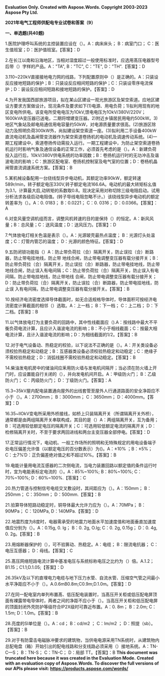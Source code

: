 ﻿**Evaluation Only. Created with Aspose.Words. Copyright 2003-2023 Aspose Pty Ltd.**

**2021年电气工程师供配电专业试卷和答案（9）**

**一、单选题(共40题)**

1\.医院护理呼叫系统的主控装置应设在（）。A：病床床头； B：病室门口； C：医生值班室；D：医护值班室。【答案】：D

2\.在长江以南和沿海地区，当相对湿度超过一般使用标准时，应选用髙压电器型号后带（）字样的产品。A："TA", B："TC", C："TE", D："TH".【答案】：D

3\.110~220kV直接接地电力网的线路，下列配置原则中（）是正确的。A：只装设反应接地短路的保护；B：只装设反应相间短路的保护；C：只装设零序电流保护；D：装设反应相间短路和接地短路的保护。【答案】：D

4\.为开发我国西部旅游项目，拟在某山区建设一观光旅游区及架空索道。应地区建设方要求方案做设计。现况条件及要求如下(1)电源、用电负荷；1)拟利用现有的地区变电所供电。该变电所受电电压为1OkV,馈电电压为1OkV/380V/220V；1600kVA变压器已送电，二期将增建变压器。2)附近乡镇居民用电约500kW。3)地区气象站及邮电局通信用电容量约50kW，对电源质量要求很高。(2)旅游区除动力及照明负荷300kW外，尚拟建设架空索道一座。(3)拟利用二手设备400kW直流电动机及晶闸管变流器作为架空索道卷扬机的电动机及调速传动系统。(4)一期工程建设中，索道卷扬传动需投入运行。一期工程建设中，为防止架空索道卷扬机运行时影响气象及通信设备的正常工作，必须首先考虑的是（）。A：新建负荷投入运行后，10kV/380V供电系统的功率因数；B：卷扬机运行时的无功冲击及谐波电流的影响；C：旅游区配电室、卷扬机控制室及电气室的位置；D：卷杨机晶闸管直流调速系统方案。【答案】：B

5\.某机械设备配用一台绕线型异步电动机，其额定功率90kW，额定转速589r/min，转子额定电压330V,转子额定电流166.6A。电动机的最大转矩标幺值为3.1，计算最大启,动转矩的系数取0.8。现决定采用对称切除三级电阻启动。试用分析法求各级启动电阻值。(转子导线电阻忽略不计。）该绕线型异步电动机的额定转差率为（）。A：0. 0183； B：0.0221； C：0. 0316； D：0.0366。【答案】：A

6\.对变风量空调机组而言，调整风机转速的目的是保持（）的恒定。A：新风风量；B：总风量；C：送风温度；D：送风压力。【答案】：D

7\.气体放电灯相关色温是表示（）。A：光源玻壳最热点温度； B：光源灯头处温度；C：灯管内管芯的温度； D：光源的颜色特征。【答案】：D

9\.五防闭锁功能指（）A：防止带负荷拉（合）隔离开关，防止误拉（合）断路器，防止带电挂地线，防止带 地线合闸，防止带电调整变压器有载分接开关；B：防止带负荷拉（合）隔离开关，防止误拉（合）断路器，防止带电挂地线，防止带 地线合闸，防止误入有电间隔；C：防止带负荷拉（合）隔离开关，防止误入有电间隔，防止带电挂地线，防止带地线 合闸，防止带电调整变压器有载分接开关；D：防止带负荷拉（合）隔离开关，防止误拉（合）断路器，防止带电挂地线，防止误 入有电间隔，防止带电调整变压器有载分接开关。【答案】：B

10\.按经济电流密度选择导体截面时，如无合适规格导体时，导体面积可按经济电流密度计箅截面的相邻（）选取。A：上一档； B：下一档； C：上二档； D：下二档。【答案】：B

11\.以气体放电灯为主要负荷的回路中，其中性线截面应（).A：按线路中最大不平衡负荷电流计算，且应计入谐波电流的影响；B：不小于相线截面；C：按最大相电流计算，且计入谐波电流的影响；D：为相线截面的1/2。【答案】：B

12\.对于电气设备动、热稳定的校验，以下说法不正确的是（）。A：开关类设备必须校猃热稳定和动稳定；B：互感器类设备必须校验热稳定和动稳定；C：绝缘子不需校验热稳定；D：消弧线圈不需校验热稳定和动稳定。【答案】：B

14\.柴油发电机房中的储油间应釆用防火墙与发电机间隔开；当必须在防火墙上开门时，应设置能自行关闭的（），并向发电机间开启。A：甲级防火门； B：乙级防火门； C：丙级防火门； D：丁级防火门。【答案】：A

15\.3~35kV屋内配电装置通向屋外的出线套管至屋外人行通道路面的安全净距应不小于（）。A：2700mm； B：3000mm； C：3650mm； D：4000mm。【答案】：D

16\.35~llOkV变电所采用外桥接线，如桥上只装隔离开关（所谓隔离开关外桥），通常都是由两组隔离开关串联构成，其目的是（）A：两组隔离开关，互为备用；B：可选用较低额定电压的隔离开关；C：可选用较低额定电流的隔离开关；D：检修隔离开关时，不至于要求两回进线和两台主变压器全部停电。【答案】：D

17\.正常运行情况下，电动机、一般工作场所的照明和无特殊规定的用电设备端子处电压偏差允许值（以额定电压的百分数表示）为()。A：±10% ；B：±5%；C：士7%’D：正负偏差绝对值之和不超过10%。【答案】：B

19\.电能计量用电流互感器的二次侧电流，当电力装置回路以额定值的条件运行吋时，宜为电能表标定电流的（）。A：85%~100%; B：80%~100%; C：70%~100%; D：60%~100%.【答案】：C

20\.热力管道与控制信号电缆交叉敷设时，其间距应为（）。A：150mm； B：250mm； C：350mm； D：500mm.【答案】：B

21\.验算导体短路动稳定时，铜导体最大允许力应为（）。A：70MPa； B：90MPa； C：120MPa, D：140MPa.【答案】：D

22\.地震烈度为8度时，电器需承受的地震力地面水平加速度值和地面垂直加速度值应分别为（）。A：0.15g, 0. lg； B：0. 2g, O.lg; C：0. 2g, 0.15g； D：0. 4g, 0. 2g。【答案】：B

23\.用熔断器保护的（），可不验箅动、热稳定。A：电缆； B：限流电抗器； C：电压互感器； D：母线。【答案】：C

25\.髙压网络短路电流计算中基准电压与系统标称电压之比约为（）倍。A.1.2；B1.15；C1.1;D.1.05;【答案】：D

26\.35kV及以下的直埋电力电缆与地下压力水管、自流水管、压缩空气管之间最小水平净距应不小于（）。A.0.6mB0.8m;C0.9m;D.1.0m。【答案】：D

27\.在同一配电室内单列布置髙、低压配电装置时，当髙压开关柜或低压配电屏顶面有裸露带电导体时，两者之间的净距不应小于（）。当高压开关柜和低压配电屏的顶面封闭外壳防护等级符合IP2X级时可靠近布置。A：0. 8m； B：2.0m; C：1.5m; D：1.0m。【答案】：B

28\.亮度的SI单位是（）。A：cd； B：cd/m2 ； C：lm/m2 ； D：照提（sb）。【答案】：B

29\.对于有防雷击电磁脉冲要求的建筑物，当供电电源采用TN系统时，从建筑物内总配电盘（箱）开始引出的配电线路和分支线路必须采用（）接地系统。A：TN-C—S； B：TN-S； C：TN-C； D：局部 TT。【答案】：B
**This document was truncated here because it was created in the Evaluation Mode.**
**Created with an evaluation copy of Aspose.Words. To discover the full versions of our APIs please visit: https://products.aspose.com/words/**
